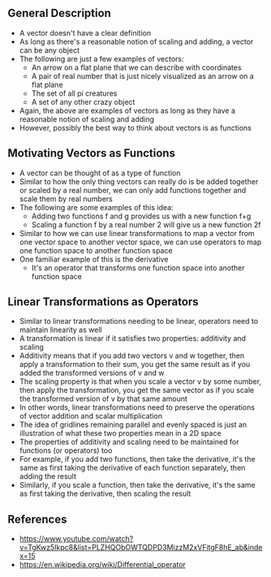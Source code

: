 ## General Description
- A vector doesn't have a clear definition
- As long as there's a reasonable notion of scaling and adding, a vector can be any object
- The following are just a few examples of vectors:
	- An arrow on a flat plane that we can describe with coordinates
	- A pair of real number that is just nicely visualized as an arrow on a flat plane
	- The set of all pi creatures
	- A set of any other crazy object
- Again, the above are examples of vectors as long as they have a reasonable notion of scaling and adding
- However, possibly the best way to think about vectors is as functions

## Motivating Vectors as Functions
- A vector can be thought of as a type of function
- Similar to how the only thing vectors can really do is be added together or scaled by a real number, we can only add functions together and scale them by real numbers
- The following are some examples of this idea:
	- Adding two functions f and g provides us with a new function f+g
	- Scaling a function f by a real number 2 will give us a new function 2f
- Similar to how we can use linear transformations to map a vector from one vector space to another vector space, we can use operators to map one function space to another function space
- One familiar example of this is the derivative
	- It's an operator that transforms one function space into another function space

## Linear Transformations as Operators
- Similar to linear transformations needing to be linear, operators need to maintain linearity as well
- A transformation is linear if it satisfies two properties: additivity and scaling
- Additivity means that if you add two vectors v and w together, then apply a transformation to their sum, you get the same result as if you added the transformed versions of v and w
- The scaling property is that when you scale a vector v by some number, then apply the transformation, you get the same vector as if you scale the transformed version of v by that same amount
- In other words, linear transformations need to preserve the operations of vector addition and scalar multiplication
- The idea of gridlines remaining parallel and evenly spaced is just an illustration of what these two properties mean in a 2D space
- The properties of additivity and scaling need to be maintained for functions (or operators) too
- For example, if you add two functions, then take the derivative, it's the same as first taking the derivative of each function separately, then adding the result
- Similarly, if you scale a function, then take the derivative, it's the same as first taking the derivative, then scaling the result

## References
- https://www.youtube.com/watch?v=TgKwz5Ikpc8&list=PLZHQObOWTQDPD3MizzM2xVFitgF8hE_ab&index=15
- https://en.wikipedia.org/wiki/Differential_operator
